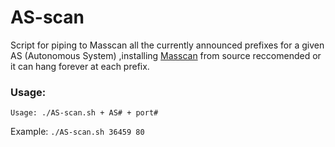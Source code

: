 # AS-scan


Script for piping to Masscan all the currently announced prefixes for a given AS (Autonomous System) ,installing <a href="https://github.com/robertdavidgraham/masscan)">Masscan</a> from source reccomended or it can hang forever at each prefix.


### Usage:

`Usage: ./AS-scan.sh + AS# + port#`

Example: `./AS-scan.sh 36459 80`
